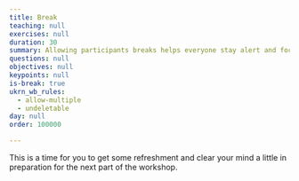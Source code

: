 ```yaml
---
title: Break
teaching: null
exercises: null
duration: 30
summary: Allowing participants breaks helps everyone stay alert and focused.
questions: null
objectives: null
keypoints: null
is-break: true
ukrn_wb_rules:
  - allow-multiple
  - undeletable
day: null
order: 100000

---
```

This is a time for you to get some refreshment and clear your mind a little in preparation for the next part of the workshop.
